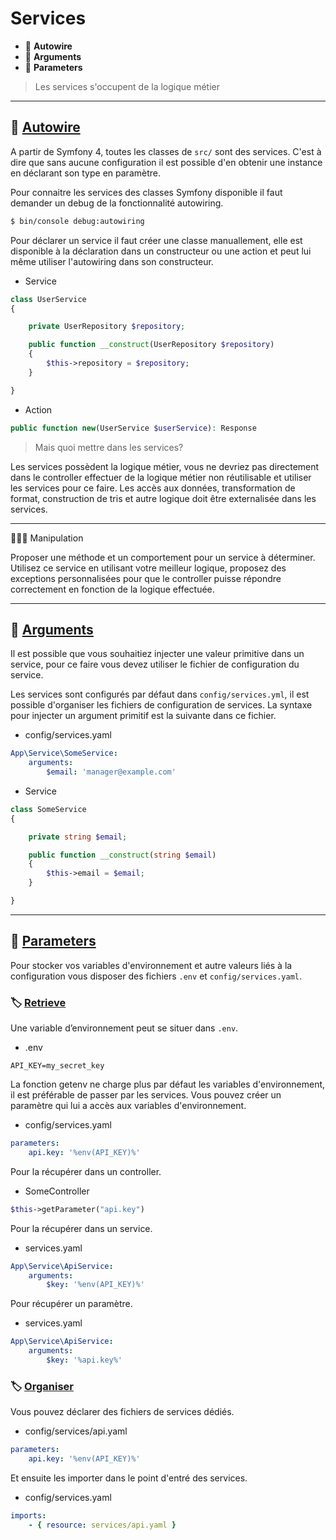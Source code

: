 # Services

*  🔖 **Autowire**
*  🔖 **Arguments**
*  🔖 **Parameters**

> Les services s'occupent de la logique métier

______

## 📑 [Autowire](https://symfony.com/doc/current/service_container.html)

A partir de Symfony 4, toutes les classes de `src/` sont des services. C'est à dire que sans aucune configuration il est possible d'en obtenir une instance en déclarant son type en paramètre.


Pour connaitre les services des classes Symfony disponible il faut demander un debug de la fonctionnalité autowiring.

```bash
$ bin/console debug:autowiring
```

Pour déclarer un service il faut créer une classe manuallement, elle est disponible à la déclaration dans un constructeur ou une action et peut lui même utiliser l'autowiring dans son constructeur.

* Service

```php
class UserService
{

    private UserRepository $repository;

    public function __construct(UserRepository $repository)
    {
        $this->repository = $repository;
    }

}
```

* Action

```php
public function new(UserService $userService): Response
```

> Mais quoi mettre dans les services?

Les services possèdent la logique métier, vous ne devriez pas directement dans le controller effectuer de la logique métier non réutilisable et utiliser les services pour ce faire. Les accès aux données, transformation de format, construction de tris et autre logique doit être externalisée dans les services.

___

👨🏻‍💻 Manipulation

Proposer une méthode et un comportement pour un service à déterminer. Utilisez ce service en utilisant votre meilleur logique, proposez des exceptions personnalisées pour que le controller puisse répondre correctement en fonction de la logique effectuée.

___

## 📑 [Arguments](https://symfony.com/doc/current/service_container.html#manually-wiring-arguments)

Il est possible que vous souhaitiez injecter une valeur primitive dans un service, pour ce faire vous devez utiliser le fichier de configuration du service.

Les services sont configurés par défaut dans `config/services.yml`, il est possible d'organiser les fichiers de configuration de services. La syntaxe pour injecter un argument primitif est la suivante dans ce fichier.

* config/services.yaml

```yaml
App\Service\SomeService:
    arguments:
        $email: 'manager@example.com'
```

* Service

```php
class SomeService
{

    private string $email;

    public function __construct(string $email)
    {
        $this->email = $email;
    }

}
```

___

## 📑 [Parameters](https://symfony.com/doc/4.1/service_container/parameters.html)

Pour stocker vos variables d'environnement et autre valeurs liés à la configuration vous disposer des fichiers `.env` et `config/services.yaml`.

### 🏷️ **[Retrieve](https://symfony.com/doc/4.1/service_container/parameters.html#getting-and-setting-container-parameters-in-php)**

Une variable d’environnement peut se situer dans `.env`.

* .env

```.env
API_KEY=my_secret_key
```

La fonction getenv ne charge plus par défaut les variables d'environnement, il est préférable de passer par les services. Vous pouvez créer un paramètre qui lui a accès aux variables d'environnement.

* config/services.yaml

```yml
parameters:
    api.key: '%env(API_KEY)%'
```

Pour la récupérer dans un controller.

* SomeController

```php
$this->getParameter("api.key")
```

Pour la récupérer dans un service.

* services.yaml

```yaml
App\Service\ApiService:
    arguments:
        $key: '%env(API_KEY)%'
```

Pour récupérer un paramètre.

* services.yaml

```yaml
App\Service\ApiService:
    arguments:
        $key: '%api.key%'
```

### 🏷️ **[Organiser](https://symfony.com/doc/current/service_container/import.html)**

Vous pouvez déclarer des fichiers de services dédiés.

* config/services/api.yaml

```yml
parameters:
    api.key: '%env(API_KEY)%'
```

Et ensuite les importer dans le point d'entré des services.

* config/services.yaml

```yml
imports:
    - { resource: services/api.yaml }
```